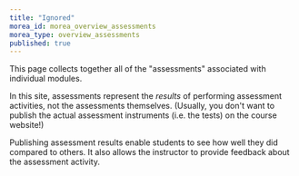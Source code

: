 ```yaml
---
title: "Ignored"
morea_id: morea_overview_assessments
morea_type: overview_assessments
published: true
---
```


This page collects together all of the "assessments" associated with individual modules.   

In this site, assessments represent the *results* of performing assessment activities, not the assessments themselves.  (Usually, you don't want to publish the actual assessment instruments (i.e. the tests) on the course website!)  

Publishing assessment results enable students to see how well they did compared to others.  It also allows the instructor to provide feedback about the assessment activity. 